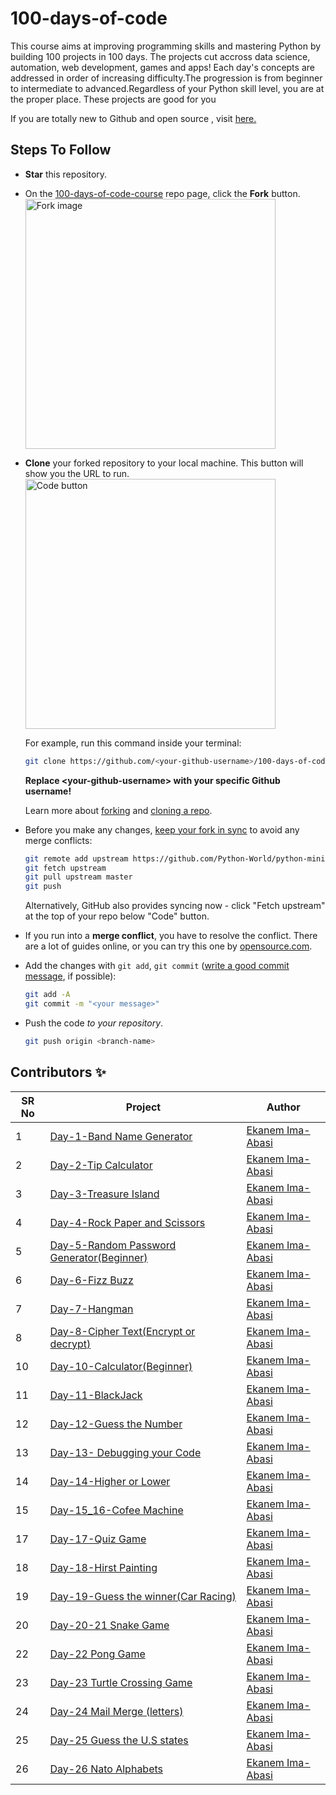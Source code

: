 # 100-days-of-code

This course aims at improving programming skills and mastering Python by building 100 projects in 100 days. The projects cut accross data science, automation, web development, games and apps! Each day's concepts are addressed in order of increasing difficulty.The progression is from beginner to intermediate to advanced.Regardless of your Python skill level, you are at the proper place.
These projects are good for you

If you are totally new to Github and open source , visit [here.](https://towardsdatascience.com/getting-started-with-git-and-github-6fcd0f2d4ac6)

## Steps To Follow

- **Star** this repository.
- On the [100-days-of-code-course](https://github.com/ima-eky/100-days-of-code-course) repo page, click the **Fork** button.
    <br><img src="https://docs.github.com/assets/cb-28613/images/help/repository/fork_button.png" title="Fork image" width="400"/>
- **Clone** your forked repository to your local machine. This button will show you the URL to run.
    <br><img src="https://docs.github.com/assets/images/help/repository/code-button.png" title="Code button" width="400"/>

    For example, run this command inside your terminal:

    ```bash
    git clone https://github.com/<your-github-username>/100-days-of-code-course.git
    ```

    **Replace \<your-github-username\> with your specific Github username!**

    Learn more about [forking](https://help.github.com/en/github/getting-started-with-github/fork-a-repo) and [cloning a repo](https://docs.github.com/en/github/creating-cloning-and-archiving-repositories/cloning-a-repository).
- Before you make any changes, [keep your fork in sync](https://www.freecodecamp.org/news/how-to-sync-your-fork-with-the-original-git-repository/) to avoid any merge conflicts:

    ```bash
    git remote add upstream https://github.com/Python-World/python-mini-projects.git
    git fetch upstream
    git pull upstream master
    git push
    ```
    
    Alternatively, GitHub also provides syncing now - click "Fetch upstream" at the top of your repo below "Code" button.

- If you run into a **merge conflict**, you have to resolve the conflict. There are a lot of guides online, or you can try this one by [opensource.com](https://opensource.com/article/20/4/git-merge-conflict).

- Add the changes with `git add`, `git commit` ([write a good commit message](https://chris.beams.io/posts/git-commit/), if possible):

    ```bash
    git add -A
    git commit -m "<your message>"
    ```

- Push the code _to your repository_.

    ```bash
    git push origin <branch-name>
    ```


## Contributors ✨

SR No   | Project | Author  
--- | --- | ---
1 | [Day-1-Band Name Generator](https://github.com/ima-eky/100-days-of-code-course/tree/main/day-1) | [Ekanem Ima-Abasi](https://github.com/ima-eky)
2 | [Day-2-Tip Calculator](https://github.com/ima-eky/100-days-of-code-course/tree/main/day-2)      | [Ekanem Ima-Abasi](https://github.com/ima-eky)
3 | [Day-3-Treasure Island](https://github.com/ima-eky/100-days-of-code-course/tree/main/day-3)     | [Ekanem Ima-Abasi](https://github.com/ima-eky)
4 | [Day-4-Rock Paper and Scissors](https://github.com/ima-eky/100-days-of-code-course/tree/main/day-4) | [Ekanem Ima-Abasi](https://github.com/ima-eky)
5 | [Day-5-Random Password Generator(Beginner)](https://github.com/ima-eky/100-days-of-code-course/tree/main/day-5)| [Ekanem Ima-Abasi](https://github.com/ima-eky)
6 | [Day-6-Fizz Buzz](https://github.com/ima-eky/100-days-of-code-course/tree/main/day-6)  | [Ekanem Ima-Abasi](https://github.com/ima-eky)
7 | [Day-7-Hangman](https://github.com/ima-eky/100-days-of-code-course/tree/main/day-7)     | [Ekanem Ima-Abasi](https://github.com/ima-eky)
8 | [Day-8-Cipher Text(Encrypt or decrypt)](https://github.com/ima-eky/100-days-of-code-course/tree/main/day-8)|[Ekanem Ima-Abasi](https://github.com/ima-eky)
10 | [Day-10-Calculator(Beginner)](https://github.com/ima-eky/100-days-of-code-course/tree/main/day-10)     | [Ekanem Ima-Abasi](https://github.com/ima-eky)
11 | [Day-11-BlackJack](https://github.com/ima-eky/100-days-of-code-course/tree/main/day-11)     | [Ekanem Ima-Abasi](https://github.com/ima-eky)
12 | [Day-12-Guess the Number](https://github.com/ima-eky/100-days-of-code-course/tree/main/day-12) | [Ekanem Ima-Abasi](https://github.com/ima-eky)
13 | [Day-13- Debugging your Code](https://github.com/ima-eky/100-days-of-code-course/tree/main/day-13)| [Ekanem Ima-Abasi](https://github.com/ima-eky)
14 | [Day-14-Higher or Lower](https://github.com/ima-eky/100-days-of-code-course/tree/main/day-14)| [Ekanem Ima-Abasi](https://github.com/ima-eky)
15 | [Day-15_16-Cofee Machine](https://github.com/ima-eky/100-days-of-code-course/tree/main/day-15_16)| [Ekanem Ima-Abasi](https://github.com/ima-eky)
17| [Day-17-Quiz Game](https://github.com/ima-eky/100-days-of-code-course/tree/main/day-17)| [Ekanem Ima-Abasi](https://github.com/ima-eky)
18 |[Day-18-Hirst Painting](https://github.com/ima-eky/100-days-of-code-course/tree/main/day-18)| [Ekanem Ima-Abasi](https://github.com/ima-eky)
19 |[Day-19-Guess the winner(Car Racing)](https://github.com/ima-eky/100-days-of-code-course/tree/main/day-19)| [Ekanem Ima-Abasi](https://github.com/ima-eky)
20 |[Day-20-21 Snake Game](https://github.com/ima-eky/100-days-of-code-course/tree/main/day-20-and-day-21)| [Ekanem Ima-Abasi](https://github.com/ima-eky)
22 |[Day-22 Pong Game](https://github.com/ima-eky/100-days-of-code-course/tree/main/day-20-and-day-22)| [Ekanem Ima-Abasi](https://github.com/ima-eky)
23 |[Day-23 Turtle Crossing Game](https://github.com/ima-eky/100-days-of-code-course/tree/main/day-23)| [Ekanem Ima-Abasi](https://github.com/ima-eky)
24 |[Day-24 Mail Merge (letters)](https://github.com/ima-eky/100-days-of-code-course/tree/main/day-24)| [Ekanem Ima-Abasi](https://github.com/ima-eky)
25 |[Day-25 Guess the U.S states](https://github.com/ima-eky/100-days-of-code-course/tree/main/day-25)| [Ekanem Ima-Abasi](https://github.com/ima-eky)
26 |[Day-26 Nato Alphabets](https://github.com/ima-eky/100-days-of-code-course/tree/main/day-20-and-day-21)| [Ekanem Ima-Abasi](https://github.com/ima-eky)
